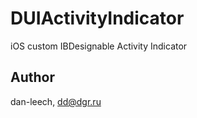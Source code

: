 # DUIActivityIndicator
iOS custom IBDesignable Activity Indicator


## Author

dan-leech, dd@dgr.ru

